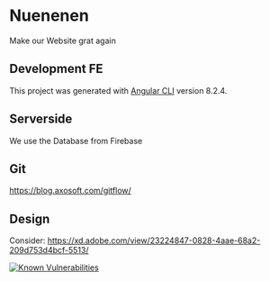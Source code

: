 # Nuenenen

Make our Website grat again

## Development FE

This project was generated with [Angular CLI](https://github.com/angular/angular-cli) version 8.2.4.

## Serverside

We use the Database from Firebase

## Git

https://blog.axosoft.com/gitflow/

## Design

Consider: https://xd.adobe.com/view/23224847-0828-4aae-68a2-209d753d4bcf-5513/

[![Known Vulnerabilities](https://snyk.io//test/github/mischahaenen/nuenenen/badge.svg?targetFile=package.json)](https://snyk.io//test/github/mischahaenen/nuenenen?targetFile=package.json)
